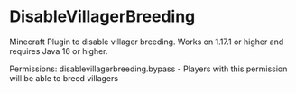 # DisableVillagerBreeding
Minecraft Plugin to disable villager breeding. Works on 1.17.1 or higher and requires Java 16 or higher.

Permissions:
disablevillagerbreeding.bypass - Players with this permission will be able to breed villagers
